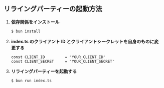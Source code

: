 ## リライングパーティーの起動方法

1. **依存関係をインストール**

    ```bash
    $ bun install
    ```

2. **index.ts のクライアント ID とクライアントシークレットを自身のものに変更する**

    ```text
    const CLIENT_ID         = 'YOUR_CLIENT_ID'
    const CLIENT_SECRET     = 'YOUR_CLIENT_SECRET'
    ```

3. **リライングパーティーを起動する**

    ```bash
    $ bun run index.ts
    ```
